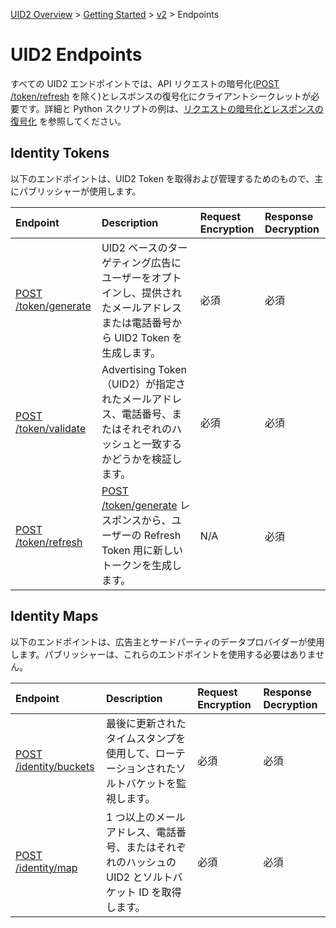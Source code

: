 [UID2 Overview](../../../README.md) > [Getting Started](../../README.md) > [v2](../summary-doc-v2.md) > Endpoints

# UID2 Endpoints

すべての UID2 エンドポイントでは、API リクエストの暗号化([POST /token/refresh](post-token-refresh.md) を除く)とレスポンスの復号化にクライアントシークレットが必要です。詳細と Python スクリプトの例は、[リクエストの暗号化とレスポンスの復号化](../ref-info/encryption-decryption.md) を参照してください。

## Identity Tokens

以下のエンドポイントは、UID2 Token を取得および管理するためのもので、主にパブリッシャーが使用します。

| Endpoint                                       | Description                                                                                                                   | Request Encryption | Response Decryption |
| :--------------------------------------------- | :---------------------------------------------------------------------------------------------------------------------------- | :----------------- | :------------------ |
| [POST /token/generate](post-token-generate.md) | UID2 ベースのターゲティング広告にユーザーをオプトインし、提供されたメールアドレスまたは電話番号から UID2 Token を生成します。 | 必須               | 必須                |
| [POST /token/validate](post-token-validate.md) | Advertising Token（UID2）が指定されたメールアドレス、電話番号、またはそれぞれのハッシュと一致するかどうかを検証します。       | 必須               | 必須                |
| [POST /token/refresh](post-token-refresh.md)   | [POST /token/generate](./post-token-generate.md) レスポンスから、ユーザーの Refresh Token 用に新しいトークンを生成します。    | N/A                | 必須                |

## Identity Maps

以下のエンドポイントは、広告主とサードパーティのデータプロバイダーが使用します。パブリッシャーは、これらのエンドポイントを使用する必要はありません。

| Endpoint                                           | Description                                                                                            | Request Encryption | Response Decryption |
| :------------------------------------------------- | :----------------------------------------------------------------------------------------------------- | :----------------- | :------------------ |
| [POST /identity/buckets](post-identity-buckets.md) | 最後に更新されたタイムスタンプを使用して、ローテーションされたソルトバケットを監視します。             | 必須               | 必須                |
| [POST /identity/map](post-identity-map.md)         | 1 つ以上のメールアドレス、電話番号、またはそれぞれのハッシュの UID2 とソルトバケット ID を取得します。 | 必須               | 必須                |

